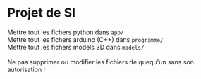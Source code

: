 # Projet de SI

Mettre tout les fichers python dans ``app/``
<br>
Mettre tout les fichers arduino (C++) dans ``programme/``
<br>
Mettre tout les fichers models 3D dans ``models/``
<br>
<br>
Ne pas supprimer ou modifier les fichiers de quequ'un sans son autorisation !
